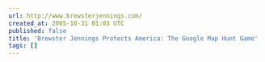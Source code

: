 ```yaml
---
url: http://www.brewsterjennings.com/
created_at: 2005-10-31 01:03 UTC
published: false
title: 'Brewster Jennings Protects America: The Google Map Hunt Game'
tags: []
---
```



